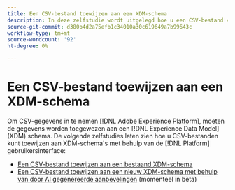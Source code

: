 ```yaml
---
title: Een CSV-bestand toewijzen aan een XDM-schema
description: In deze zelfstudie wordt uitgelegd hoe u een CSV-bestand via de Adobe Experience Platform-gebruikersinterface toewijst aan een XDM-schema.
source-git-commit: d380b4d2a75efb1c34010a30c619649a7b99643c
workflow-type: tm+mt
source-wordcount: '92'
ht-degree: 0%

---
```


# Een CSV-bestand toewijzen aan een XDM-schema

Om CSV-gegevens in te nemen [!DNL Adobe Experience Platform], moeten de gegevens worden toegewezen aan een [!DNL Experience Data Model] (XDM) schema. De volgende zelfstudies laten zien hoe u CSV-bestanden kunt toewijzen aan XDM-schema&#39;s met behulp van de [!DNL Platform] gebruikersinterface:

* [Een CSV-bestand toewijzen aan een bestaand XDM-schema](./existing-schema.md)
* [Een CSV-bestand toewijzen aan een nieuw XDM-schema met behulp van door AI gegenereerde aanbevelingen](./recommendations.md) (momenteel in bèta)
